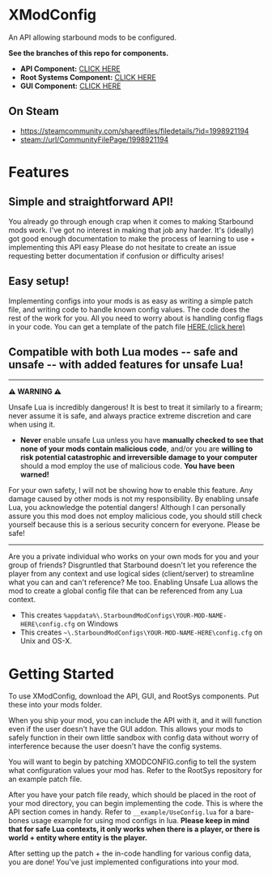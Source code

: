 # XModConfig
An API allowing starbound mods to be configured.

**See the branches of this repo for components.**
- **API Component:** [CLICK HERE](https://github.com/XanTheDragon/XModConfig/tree/API)
- **Root Systems Component:** [CLICK HERE](https://github.com/XanTheDragon/XModConfig/tree/RootSys)
- **GUI Component:** [CLICK HERE](https://github.com/XanTheDragon/XModConfig/tree/Interface)

## On Steam
* https://steamcommunity.com/sharedfiles/filedetails/?id=1998921194
* [steam://url/CommunityFilePage/1998921194](https://xansangrysteamredirect.blogspot.com?steamUrl=steam://url/CommunityFilePage/1998921194)

# Features

## Simple and straightforward API!
You already go through enough crap when it comes to making Starbound mods work. I've got no interest in making that job any harder. It's (ideally) got good enough documentation to make the process of learning to use + implementing this API easy Please do not hesitate to create an issue requesting better documentation if confusion or difficulty arises!

## Easy setup!
Implementing configs into your mods is as easy as writing a simple patch file, and writing code to handle known config values. The code does the rest of the work for you. All you need to worry about is handling config flags in your code. You can get a template of the patch file [HERE (click here)](https://github.com/XanTheDragon/XModConfig/blob/RootSys/XMODCONFIG.config.patch-example)

## Compatible with both Lua modes -- safe and unsafe -- with added features for unsafe Lua!

***

**⚠️ WARNING ⚠️** 

Unsafe Lua is incredibly dangerous! It is best to treat it similarly to a firearm; never assume it is safe, and always practice extreme discretion and care when using it.
- **Never** enable unsafe Lua unless you have **manually checked to see that none of your mods contain malicious code**, and/or you are **willing to risk potential catastrophic and irreversible damage to your computer** should a mod employ the use of malicious code. **You have been warned!**

For your own safety, I will not be showing how to enable this feature. Any damage caused by other mods is not my responsibility. By enabling unsafe Lua, you acknowledge the potential dangers! Although I can personally assure you this mod does not employ malicious code, you should still check yourself because this is a serious security concern for everyone. Please be safe!

***

Are you a private individual who works on your own mods for you and your group of friends? Disgruntled that Starbound doesn't let you reference the player from any context and use logical sides (client/server) to streamline what you can and can't reference? Me too. Enabling Unsafe Lua allows the mod to create a global config file that can be referenced from any Lua context.
 - This creates `%appdata%\.StarboundModConfigs\YOUR-MOD-NAME-HERE\config.cfg` on Windows
 - This creates `~\.StarboundModConfigs\YOUR-MOD-NAME-HERE\config.cfg` on Unix and OS-X.
 
 
# Getting Started

To use XModConfig, download the API, GUI, and RootSys components. Put these into your mods folder.

When you ship your mod, you can include the API with it, and it will function even if the user doesn't have the GUI addon. This allows your mods to safely function in their own little sandbox with config data without worry of interference because the user doesn't have the config systems.

You will want to begin by patching XMODCONFIG.config to tell the system what configuration values your mod has. Refer to the RootSys repository for an example patch file.

After you have your patch file ready, which should be placed in the root of your mod directory, you can begin implementing the code. This is where the API section comes in handy. Refer to `__example/UseConfig.lua` for a bare-bones usage example for using mod configs in lua. **Please keep in mind that for safe Lua contexts, it only works when there is a player, or there is world + entity where entity is the player.**

After setting up the patch + the in-code handling for various config data, you are done! You've just implemented configurations into your mod.
